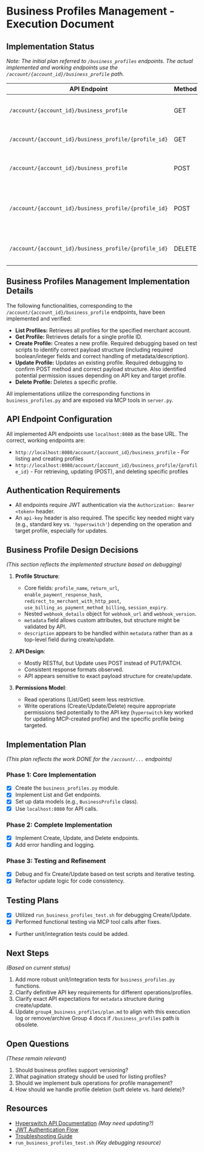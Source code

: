 # Business Profiles Management - Execution Document

## Implementation Status

*Note: The initial plan referred to `/business_profiles` endpoints. The actual implemented and working endpoints use the `/account/{account_id}/business_profile` path.*

| API Endpoint | Method | Status | Notes |
|--------------|--------|--------|-------|
| `/account/{account_id}/business_profile` | GET | ✅ Implemented & Verified | Lists profiles for a merchant account. Verified 2024-08-20. |
| `/account/{account_id}/business_profile/{profile_id}` | GET | ✅ Implemented & Verified | Retrieves a specific profile. Verified 2024-08-20. |
| `/account/{account_id}/business_profile` | POST | ✅ Implemented & Fixed | Creates a profile. Fixed payload issues 2024-08-20. |
| `/account/{account_id}/business_profile/{profile_id}` | POST | ✅ Implemented & Fixed | Updates a profile (Note: uses POST). Fixed payload/permission issues 2024-08-20. |
| `/account/{account_id}/business_profile/{profile_id}` | DELETE | ✅ Implemented & Verified | Deletes a profile. Verified via refactoring 2024-08-20. |

## Business Profiles Management Implementation Details

The following functionalities, corresponding to the `/account/{account_id}/business_profile` endpoints, have been implemented and verified:

- **List Profiles:** Retrieves all profiles for the specified merchant account.
- **Get Profile:** Retrieves details for a single profile ID.
- **Create Profile:** Creates a new profile. Required debugging based on test scripts to identify correct payload structure (including required boolean/integer fields and correct handling of metadata/description).
- **Update Profile:** Updates an existing profile. Required debugging to confirm POST method and correct payload structure. Also identified potential permission issues depending on API key and target profile.
- **Delete Profile:** Deletes a specific profile.

All implementations utilize the corresponding functions in `business_profiles.py` and are exposed via MCP tools in `server.py`.

## API Endpoint Configuration

All implemented API endpoints use `localhost:8080` as the base URL. The correct, working endpoints are:

- `http://localhost:8080/account/{account_id}/business_profile` - For listing and creating profiles
- `http://localhost:8080/account/{account_id}/business_profile/{profile_id}` - For retrieving, updating (POST), and deleting specific profiles

## Authentication Requirements

- All endpoints require JWT authentication via the `Authorization: Bearer <token>` header.
- An `api-key` header is also required. The specific key needed might vary (e.g., standard key vs. `'hyperswitch'`) depending on the operation and target profile, especially for updates.

## Business Profile Design Decisions

*(This section reflects the implemented structure based on debugging)*

1. **Profile Structure**:
   - Core fields: `profile_name`, `return_url`, `enable_payment_response_hash`, `redirect_to_merchant_with_http_post`, `use_billing_as_payment_method_billing`, `session_expiry`.
   - Nested `webhook_details` object for `webhook_url` and `webhook_version`.
   - `metadata` field allows custom attributes, but structure might be validated by API.
   - `description` appears to be handled within `metadata` rather than as a top-level field during create/update.

2. **API Design**:
   - Mostly RESTful, but Update uses POST instead of PUT/PATCH.
   - Consistent response formats observed.
   - API appears sensitive to exact payload structure for create/update.

3. **Permissions Model**:
   - Read operations (List/Get) seem less restrictive.
   - Write operations (Create/Update/Delete) require appropriate permissions tied potentially to the API key (`hyperswitch` key worked for updating MCP-created profile) and the specific profile being targeted.

## Implementation Plan

*(This plan reflects the work DONE for the `/account/...` endpoints)*

### Phase 1: Core Implementation
- [X] Create the `business_profiles.py` module.
- [X] Implement List and Get endpoints.
- [X] Set up data models (e.g., `BusinessProfile` class).
- [X] Use `localhost:8080` for API calls.

### Phase 2: Complete Implementation
- [X] Implement Create, Update, and Delete endpoints.
- [X] Add error handling and logging.

### Phase 3: Testing and Refinement
- [X] Debug and fix Create/Update based on test scripts and iterative testing.
- [X] Refactor update logic for code consistency.

## Testing Plans

- [X] Utilized `run_business_profiles_test.sh` for debugging Create/Update.
- [X] Performed functional testing via MCP tool calls after fixes.
- Further unit/integration tests could be added.

## Next Steps

*(Based on current status)*

1.  Add more robust unit/integration tests for `business_profiles.py` functions.
2.  Clarify definitive API key requirements for different operations/profiles.
3.  Clarify exact API expectations for `metadata` structure during create/update.
4.  Update `group4_business_profiles/plan.md` to align with this execution log or remove/archive Group 4 docs if `/business_profiles` path is obsolete.

## Open Questions

*(These remain relevant)*

1. Should business profiles support versioning?
2. What pagination strategy should be used for listing profiles?
3. Should we implement bulk operations for profile management?
4. How should we handle profile deletion (soft delete vs. hard delete)?

## Resources

- [Hyperswitch API Documentation](http://localhost:8080/docs) *(May need updating?)*
- [JWT Authentication Flow](../group1_authentication/plan.md)
- [Troubleshooting Guide](../troubleshooting_guide.md)
- `run_business_profiles_test.sh` *(Key debugging resource)* 